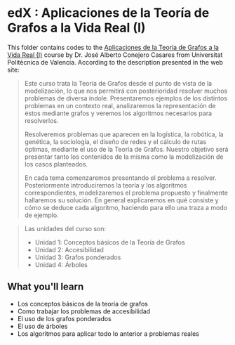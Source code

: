 # edX : Aplicaciones de la Teoría de Grafos a la Vida Real (I)

This folder contains codes to the [Aplicaciones de la Teoría de Grafos a la Vida Real (I)](https://www.edx.org/course/aplicaciones-de-la-teoria-de-grafos-la-upvalenciax-tgv201x-1-1) course by Dr. José Alberto Conejero Casares from Universitat Politècnica de Valencia. According to the description presented in the web site:

> Este curso trata la Teoría de Grafos desde el punto de vista de la modelización, lo que nos permitirá con posterioridad resolver muchos problemas de diversa índole. Presentaremos ejemplos de los distintos problemas en un contexto real, analizaremos la representación de éstos mediante grafos y veremos los algoritmos necesarios para resolverlos.
> 
> Resolveremos problemas que aparecen en la logística, la robótica, la genética, la sociología, el diseño de redes y el cálculo de rutas óptimas, mediante el uso de la Teoría de Grafos. Nuestro objetivo será presentar tanto los contenidos de la misma como la modelización de los casos planteados.
> 
> En cada tema comenzaremos presentando el problema a resolver. Posteriormente introduciremos la teoría y los algoritmos correspondientes, modelizaremos el problema propuesto y finalmente hallaremos su solución. En general explicaremos en qué consiste y cómo se deduce cada algoritmo, haciendo para ello una traza a modo de ejemplo.

> Las unidades del curso son:
> - Unidad 1: Conceptos básicos de la Teoría de Grafos
> - Unidad 2: Accesibilidad
> - Unidad 3: Grafos ponderados
> - Unidad 4: Árboles

## What you'll learn
- Los conceptos básicos de la teoría de grafos
- Como trabajar los problemas de accesibilidad
- El uso de los grafos ponderados
- El uso de árboles
- Los algoritmos para aplicar todo lo anterior a problemas reales

